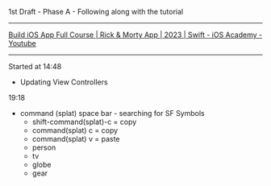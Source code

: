 1st Draft - Phase A - Following along with the tutorial

- - - -

[Build iOS App Full Course | Rick & Morty App | 2023 | Swift - iOS Academy - Youtube](https://youtu.be/fTGA8cjbf5Y?si=v0uyfp1NcuOjlWBR)

- - - -

Started at 14:48

* Updating View Controllers

19:18

* command (splat) space bar - searching for SF Symbols
  * shift-command(splat)-c = copy
  * command(splat) c = copy
  * command(splat) v = paste
  * person
  * tv
  * globe
  * gear
